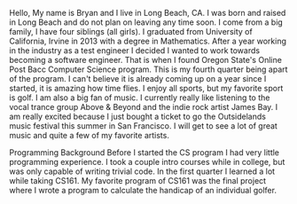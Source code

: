 Hello,
My name is Bryan and I live in Long Beach, CA. I was born and raised in Long Beach and do not plan on leaving any time soon. I come from a big family, I have four siblings (all girls). I graduated from University of California, Irvine in 2013 with a degree in Mathematics. After a year working in the industry as a test engineer I decided I wanted to work towards becoming a software engineer. That is when I found Oregon State's Online Post Bacc Computer Science program. This is my fourth quarter being apart of the program. I can't believe it is already coming up on a year since I started, it is amazing how time flies. I enjoy all sports, but my favorite sport is golf. I am also a big fan of music. I currently really like listening to the vocal trance group Above & Beyond and the indie rock artist James Bay. I am really excited because I just bought a ticket to go the Outsidelands music festival this summer in San Francisco. I will get to see a lot of great music and quite a few of my favorite artists.

Programming Background
Before I started the CS program I had very little programming experience. I took a couple intro courses while in college, but was only capable of writing trivial code. In the first quarter I learned a lot while taking CS161. My favorite program of CS161 was the final project where I wrote a program to calculate the handicap of an individual golfer.
